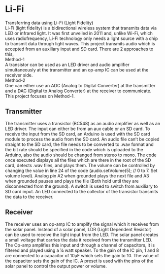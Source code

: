 # Li-Fi
Transferring data using Li-Fi (Light Fidelity)  
Li-Fi (light fidelity) is a bidirectional wireless system that transmits data via LED or infrared light. It was first unveiled in 2011 and, unlike Wi-Fi, which uses radiofrequency, Li-Fi technology only needs a light source with a chip to transmit data through light waves. This project transmits audio which is accepted from an auxiliary input and SD card. There are 2 approaches to this,  
Method-1  
A transistor can be used as an LED driver and audio amplifier simultaneously at the transmitter and an op-amp IC can be used at the receiver side.  
Method-2  
One can either use an ADC (Analog to Digital Converter) at the transmitter and a DAC (Digital to Analog Converter) at the receiver to communicate.  
This project focuses on Method-1.  
## Transmitter  
The transmitter uses a transistor (BC548) as an audio amplifier as well as an LED driver. The input can either be from an aux cable or an SD card. To receive the input from the SD card, an Arduino is used with the SD card module to process the audio from the SD card. An audio file can’t be copied straight to the SD card, the file needs to be converted to .wav format and the bit rate should be specified in the code which is uploaded to the Arduino, also the audio should be changed from stereo to mono.  The code once executed displays all the files which are there in the root of the SD card, detects .wav files, and plays them. The volume can be controlled by changing the value in line 24 of the code (audio.setVolume(5);    //   0 to 7. Set volume level).  Analog pin A2 when grounded plays the next file and A3 when grounded pauses and plays the file (Both hold until they are disconnected from the ground). A switch is used to switch from auxiliary to SD card input. An LED connected to the collector of the transistor transmits the data to the receiver.  
## Receiver  
The receiver uses an op-amp IC to amplify the signal which it receives from the solar panel. Instead of a solar panel, LDR (Light Dependent Resistor) can be used to receive the light input from the LED. The solar panel creates a small voltage that carries the data it received from the transmitter LED. The Op-amp amplifies this input and through a channel of capacitors, it is filtered and played using a ¼ watt speaker. To the gain of the IC pin, 1 and 8 are connected to a capacitor of 10µF which sets the gain to 10. The value of the capacitor sets the gain of the IC. A preset is used with the pins of the solar panel to control the output power or volume.
